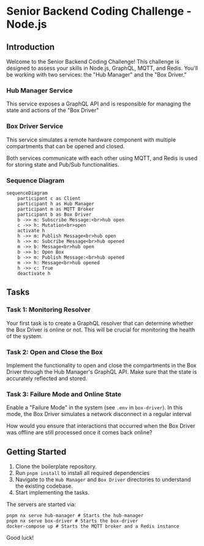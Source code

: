 # Senior Backend Coding Challenge - Node.js

## Introduction

Welcome to the Senior Backend Coding Challenge! This challenge is designed to assess your skills in Node.js, GraphQL, MQTT, and Redis. You'll be working with two services: the "Hub Manager" and the "Box Driver."

### Hub Manager Service

This service exposes a GraphQL API and is responsible for managing the state and actions of the "Box Driver"

### Box Driver Service

This service simulates a remote hardware component with multiple compartments that can be opened and closed.

Both services communicate with each other using MQTT, and Redis is used for storing state and Pub/Sub functionalities.

### Sequence Diagram

```mermaid
sequenceDiagram
    participant c as Client
    participant h as Hub Manager
    participant m as MQTT Broker
    participant b as Box Driver
    b ->> m: Subscribe Message:<br>hub open
    c ->> h: Mutation<br>open
    activate h
    h ->> m: Publish Message<br>hub open
    h ->> m: Subcribe Message<br>hub opened
    m ->> b: Message<br>hub open
    b ->> b: Open Box
    b ->> m: Publish Message:<br>hub opened
    m ->> h: Message<br>hub opened
    h ->> c: True
    deactivate h
```

## Tasks

### Task 1: Monitoring Resolver

Your first task is to create a GraphQL resolver that can determine whether the Box Driver is online or not. This will be crucial for monitoring the health of the system.

### Task 2: Open and Close the Box

Implement the functionality to open and close the compartments in the Box Driver through the Hub Manager's GraphQL API. Make sure that the state is accurately reflected and stored.

### Task 3: Failure Mode and Online State

Enable a "Failure Mode" in the system (see `.env` in `box-driver`). In this mode, the Box Driver simulates a network disconnect in a regular interval

How would you ensure that interactions that occurred when the Box Driver was offline are still processed once it comes back online?

## Getting Started

1. Clone the boilerplate repository.
2. Run `pnpm install` to install all required dependencies
4. Navigate to the `Hub Manager` and `Box Driver` directories to understand the existing codebase.
5. Start implementing the tasks.

The servers are started via:
```
pnpm nx serve hub-manager # Starts the hub-manager
pnpm nx serve box-driver # Starts the box-driver
docker-compose up # Starts the MQTT broker and a Redis instance
```

Good luck!
